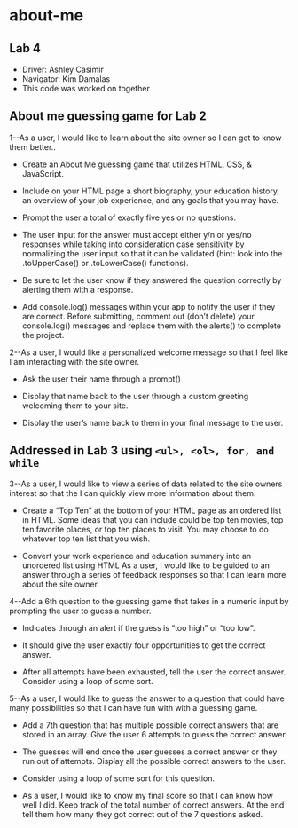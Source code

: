 # about-me

## Lab 4

+ Driver: Ashley Casimir
+ Navigator: Kim Damalas
+ This code was worked on together

## About me guessing game for Lab 2

1--As a user, I would like to learn about the site owner so I can get to know them better..
+ Create an About Me guessing game that utilizes HTML, CSS, & JavaScript.

+ Include on your HTML page a short biography, your education history, an overview of your job experience, and any goals that you may have.

+ Prompt the user a total of exactly five yes or no questions. 

+ The user input for the answer must accept either y/n or yes/no responses while taking into consideration case sensitivity by normalizing the user input so that it can be validated (hint: look into the .toUpperCase() or .toLowerCase() functions). 

+ Be sure to let the user know if they answered the question correctly by alerting them with a response.

+ Add console.log() messages within your app to notify the user if they are correct. Before submitting, comment out (don’t delete) your console.log() messages and replace them with the alerts() to complete the project.

2--As a user, I would like a personalized welcome message so that I feel like I am interacting with the site owner.

+ Ask the user their name through a prompt()

+ Display that name back to the user through a custom greeting welcoming them to your site.

+ Display the user’s name back to them in your final message to the user.

## Addressed in Lab 3 using `<ul>, <ol>, for, and while`

3--As a user, I would like to view a series of data related to the site owners interest so that the I can quickly view more information about them.
+  Create a “Top Ten” at the bottom of your HTML page as an ordered list in HTML. Some ideas that you can include could be top ten movies, top ten favorite places, or top ten places to visit. You may choose to do whatever top ten list that you wish.

+  Convert your work experience and education summary into an unordered list using HTML
As a user, I would like to be guided to an answer through a series of feedback responses so that I can learn more about the site owner.

4--Add a 6th question to the guessing game that takes in a numeric input by prompting the user to guess a number.
+ Indicates through an alert if the guess is “too high” or “too low”.

+ It should give the user exactly four opportunities to get the correct answer.

+ After all attempts have been exhausted, tell the user the correct answer. Consider using a loop of some sort.

5--As a user, I would like to guess the answer to a question that could have many possibilities so that I can have fun with with a guessing game.
+  Add a 7th question that has multiple possible correct answers that are stored in an array.
Give the user 6 attempts to guess the correct answer.

+  The guesses will end once the user guesses a correct answer or they run out of attempts.
Display all the possible correct answers to the user.

+  Consider using a loop of some sort for this question.

+  As a user, I would like to know my final score so that I can know how well I did.
Keep track of the total number of correct answers. At the end tell them how many they got correct out of the 7 questions asked.